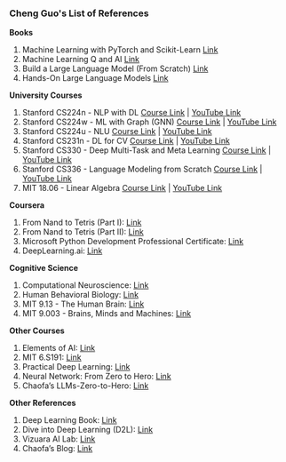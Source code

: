 ### Cheng Guo's List of References

**Books**
1. Machine Learning with PyTorch and Scikit-Learn [Link](https://github.com/rasbt/machine-learning-book) 
2. Machine Learning Q and AI [Link](https://github.com/rasbt/MachineLearning-QandAI-book)
3. Build a Large Language Model (From Scratch) [Link](https://github.com/rasbt/LLMs-from-scratch)
4. Hands-On Large Language Models [Link](https://github.com/HandsOnLLM/Hands-On-Large-Language-Models) 

**University Courses**
1. Stanford CS224n - NLP with DL
[Course Link](https://web.stanford.edu/class/archive/cs/cs224n/cs224n.1234/) |
[YouTube Link](https://www.youtube.com/playlist?list=PLoROMvodv4rMFqRtEuo6SGjY4XbRIVRd4) 
2. Stanford CS224w - ML with Graph (GNN)
[Course Link](https://snap.stanford.edu/class/cs224w-2020/) |
[YouTube Link](https://www.youtube.com/playlist?list=PLoROMvodv4rPLKxIpqhjhPgdQy7imNkDn)
3. Stanford CS224u - NLU
[Course Link](https://web.stanford.edu/class/cs224u/2021/) |
[YouTube Link](https://www.youtube.com/watch?v=2w_qYPxuzeA)
4. Stanford CS231n - DL for CV
[Course Link](https://cs231n.stanford.edu/2017/index.html) |
[YouTube Link](https://www.youtube.com/playlist?list=PLSVEhWrZWDHQTBmWZufjxpw3s8sveJtnJ)
5. Stanford CS330 - Deep Multi-Task and Meta Learning
[Course Link](https://cs330.stanford.edu/fall2022/index.html) |
[YouTube Link](https://www.youtube.com/playlist?list=PLoROMvodv4rNjRoawgt72BBNwL2V7doGI)
6. Stanford CS336 - Language Modeling from Scratch
[Course Link](https://stanford-cs336.github.io/spring2025/) |
[YouTube Link](https://www.youtube.com/playlist?list=PLoROMvodv4rOY23Y0BoGoBGgQ1zmU_MT_)
8. MIT 18.06 - Linear Algebra
[Course Link](https://ocw.mit.edu/courses/18-06-linear-algebra-spring-2010/) |
[YouTube Link](https://www.youtube.com/playlist?list=PLE7DDD91010BC51F8)

**Coursera**
1. From Nand to Tetris (Part I): [Link](https://www.coursera.org/learn/build-a-computer) 
2. From Nand to Tetris (Part II): [Link](https://www.coursera.org/learn/nand2tetris2) 
3. Microsoft Python Development Professional Certificate: [Link](https://www.coursera.org/professional-certificates/microsoft-python-developer) 
4. DeepLearning.ai: [Link](https://www.coursera.org/partners/deeplearning-ai)

**Cognitive Science**
1. Computational Neuroscience: [Link](https://www.coursera.org/learn/computational-neuroscience)
2. Human Behavioral Biology: [Link](https://www.youtube.com/playlist?list=PL848F2368C90DDC3D)
3. MIT 9.13 - The Human Brain: [Link](https://ocw.mit.edu/courses/9-13-the-human-brain-spring-2019/)
4. MIT 9.003 - Brains, Minds and Machines: [Link](https://ocw.mit.edu/courses/res-9-003-brains-minds-and-machines-summer-course-summer-2015/)

**Other Courses**
1. Elements of AI: [Link](https://www.elementsofai.com/)
2. MIT 6.S191: [Link](https://introtodeeplearning.com/) 
3. Practical Deep Learning: [Link](https://course.fast.ai/) 
4. Neural Network: From Zero to Hero: [Link](https://karpathy.ai/zero-to-hero.html) 
5. Chaofa’s LLMs-Zero-to-Hero: [Link](https://github.com/bbruceyuan/LLMs-Zero-to-Hero) 

**Other References**
1. Deep Learning Book: [Link](https://www.deeplearningbook.org/) 
2. Dive into Deep Learning (D2L): [Link](https://d2l.ai/)
3. Vizuara AI Lab: [Link](https://www.youtube.com/@vizuara)
4. Chaofa’s Blog: [Link](https://bruceyuan.com/) 
